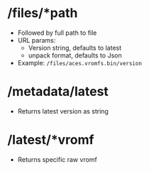 # /files/\*path
- Followed by full path to file
- URL params:
	- Version string, defaults to latest
	- unpack format, defaults to Json
- Example: `/files/aces.vromfs.bin/version`

# /metadata/latest
- Returns latest version as string

# /latest/\*vromf
- Returns specific raw vromf

